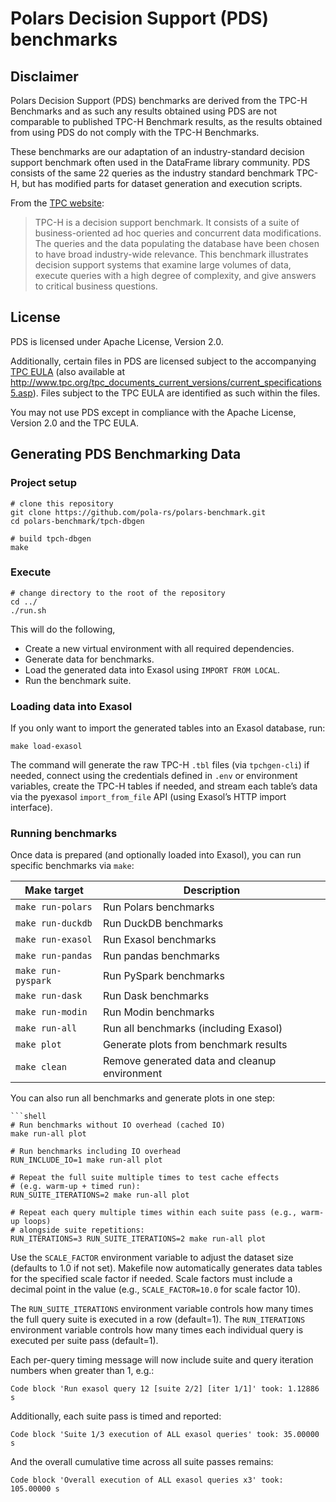 # Polars Decision Support (PDS) benchmarks

## Disclaimer

Polars Decision Support (PDS) benchmarks are derived from the TPC-H Benchmarks and as such any results obtained using PDS are not comparable to published TPC-H Benchmark results, as the results obtained from using PDS do not comply with the TPC-H Benchmarks.

These benchmarks are our adaptation of an industry-standard decision support benchmark often used in the DataFrame library community. PDS consists of the same 22 queries as the industry standard benchmark TPC-H, but has modified parts for dataset generation and execution scripts.

From the [TPC website](https://www.tpc.org/tpch/):
> TPC-H is a decision support benchmark. It consists of a suite of business-oriented ad hoc queries and concurrent data modifications. The queries and the data populating the database have been chosen to have broad industry-wide relevance. This benchmark illustrates decision support systems that examine large volumes of data, execute queries with a high degree of complexity, and give answers to critical business questions.

## License

PDS is licensed under Apache License, Version 2.0.

Additionally, certain files in PDS are licensed subject to the accompanying [TPC EULA](TPC%20EULA.txt) (also available at <http://www.tpc.org/tpc_documents_current_versions/current_specifications5.asp>). Files subject to the TPC EULA are identified as such within the files.

You may not use PDS except in compliance with the Apache License, Version 2.0 and the TPC EULA.

## Generating PDS Benchmarking Data

### Project setup

```shell
# clone this repository
git clone https://github.com/pola-rs/polars-benchmark.git
cd polars-benchmark/tpch-dbgen

# build tpch-dbgen
make
```

### Execute

```shell
# change directory to the root of the repository
cd ../
./run.sh
```

This will do the following,

- Create a new virtual environment with all required dependencies.
- Generate data for benchmarks.
- Load the generated data into Exasol using `IMPORT FROM LOCAL`.
- Run the benchmark suite.

### Loading data into Exasol

If you only want to import the generated tables into an Exasol database, run:

```shell
make load-exasol
```

The command will generate the raw TPC-H `.tbl` files (via `tpchgen-cli`) if needed, connect using
the credentials defined in `.env` or environment variables, create the TPC-H
 tables if needed, and stream each table’s data via the pyexasol `import_from_file`
 API (using Exasol’s HTTP import interface).

### Running benchmarks

Once data is prepared (and optionally loaded into Exasol), you can run specific benchmarks via `make`:

| Make target        | Description                                   |
|--------------------|-----------------------------------------------|
| `make run-polars`  | Run Polars benchmarks                         |
| `make run-duckdb`  | Run DuckDB benchmarks                         |
| `make run-exasol`  | Run Exasol benchmarks                         |
| `make run-pandas`  | Run pandas benchmarks                         |
| `make run-pyspark` | Run PySpark benchmarks                        |
| `make run-dask`    | Run Dask benchmarks                           |
| `make run-modin`   | Run Modin benchmarks                          |
| `make run-all`     | Run all benchmarks (including Exasol)         |
| `make plot`        | Generate plots from benchmark results         |
| `make clean`       | Remove generated data and cleanup environment |

You can also run all benchmarks and generate plots in one step:

```shell
```shell
# Run benchmarks without IO overhead (cached IO)
make run-all plot

# Run benchmarks including IO overhead
RUN_INCLUDE_IO=1 make run-all plot

# Repeat the full suite multiple times to test cache effects
# (e.g. warm-up + timed run):
RUN_SUITE_ITERATIONS=2 make run-all plot

# Repeat each query multiple times within each suite pass (e.g., warm-up loops)
# alongside suite repetitions:
RUN_ITERATIONS=3 RUN_SUITE_ITERATIONS=2 make run-all plot
```

Use the `SCALE_FACTOR` environment variable to adjust the dataset size (defaults to 1.0 if not set).
Makefile now automatically generates data tables for the specified scale factor if needed.
Scale factors must include a decimal point in the value (e.g., `SCALE_FACTOR=10.0` for scale factor 10).

The `RUN_SUITE_ITERATIONS` environment variable controls how many times the full query suite is executed in a row (default=1).
The `RUN_ITERATIONS` environment variable controls how many times each individual query is executed per suite pass (default=1).

Each per-query timing message will now include suite and query iteration numbers when greater than 1, e.g.:

    Code block 'Run exasol query 12 [suite 2/2] [iter 1/1]' took: 1.12886 s

Additionally, each suite pass is timed and reported:

    Code block 'Suite 1/3 execution of ALL exasol queries' took: 35.00000 s

And the overall cumulative time across all suite passes remains:

    Code block 'Overall execution of ALL exasol queries x3' took: 105.00000 s
